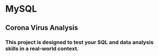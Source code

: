 # MySQL

## Corona Virus Analysis

### This project is designed to test your SQL and data analysis skills in a real-world context.

